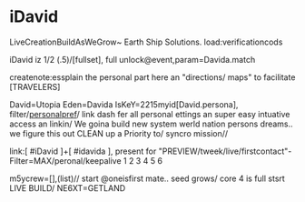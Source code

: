 iDavid
======

LiveCreationBuildAsWeGrow~ Earth Ship Solutions.
load:verificationcods

iDavid iz 1/2 (.5)/[fullset], full unlock@event,param=Davida.match

createnote:essplain the personal part here an "directions/ maps" to facilitate [TRAVELERS]

David=Utopia
Eden=Davida
IsKeY=2215myid[David.persona], filter/[personalpref](max)/ link dash fer all personal ettings an super easy intuative access an linkin/ 
We goina build new system werld nation persons dreams.. we figure this out
CLEAN up a Priority to/ syncro mission//

link:[ #iDavid ]+[ #idavida ], present for "PREVIEW/tweek/live/firstcontact"-Filter=MAX/peronal/keepalive
1
2
3
4
5
6

m5ycrew=[],(list)// start @oneisfirst mate.. seed grows/ core 4 is full stsrt LIVE BUILD/ 
NE6XT=GETLAND
